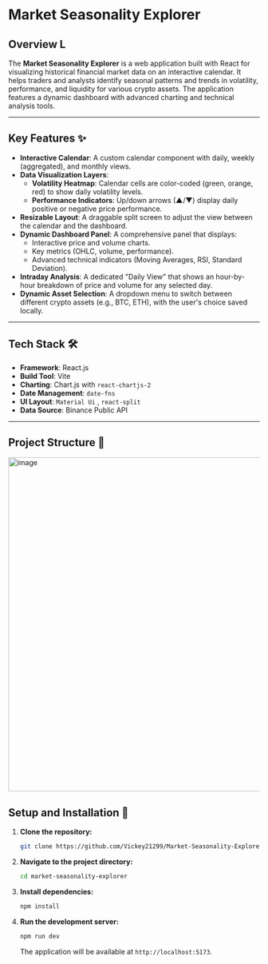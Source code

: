 # Market Seasonality Explorer

## Overview  L

The **Market Seasonality Explorer** is a web application built with React for visualizing historical financial market data on an interactive calendar. It helps traders and analysts identify seasonal patterns and trends in volatility, performance, and liquidity for various crypto assets. The application features a dynamic dashboard with advanced charting and technical analysis tools.

---
## Key Features ✨

* **Interactive Calendar**: A custom calendar component with daily, weekly (aggregated), and monthly views.
* **Data Visualization Layers**:
    * **Volatility Heatmap**: Calendar cells are color-coded (green, orange, red) to show daily volatility levels.
    * **Performance Indicators**: Up/down arrows (▲/▼) display daily positive or negative price performance.
* **Resizable Layout**: A draggable split screen to adjust the view between the calendar and the dashboard.
* **Dynamic Dashboard Panel**: A comprehensive panel that displays:
    * Interactive price and volume charts.
    * Key metrics (OHLC, volume, performance).
    * Advanced technical indicators (Moving Averages, RSI, Standard Deviation).
* **Intraday Analysis**: A dedicated "Daily View" that shows an hour-by-hour breakdown of price and volume for any selected day.
* **Dynamic Asset Selection**: A dropdown menu to switch between different crypto assets (e.g., BTC, ETH), with the user's choice saved locally.

---
## Tech Stack 🛠️

* **Framework**: React.js
* **Build Tool**: Vite
* **Charting**: Chart.js with `react-chartjs-2`
* **Date Management**: `date-fns`
* **UI Layout**: `Material Ui` , `react-split`
* **Data Source**: Binance Public API

---
## Project Structure 📁
<img width="679" height="669" alt="image" src="https://github.com/user-attachments/assets/f3716bd2-7bca-42ff-9a1e-a1edc61dc679" />

## Setup and Installation 🚀

1.  **Clone the repository:**
    ```bash
    git clone https://github.com/Vickey21299/Market-Seasonality-Explorer.git
    ```

2.  **Navigate to the project directory:**
    ```bash
    cd market-seasonality-explorer
    ```

3.  **Install dependencies:**
    ```bash
    npm install
    ```

4.  **Run the development server:**
    ```bash
    npm run dev
    ```
    The application will be available at `http://localhost:5173`.
